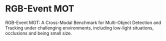 # RGB-Event MOT
RGB-Event MOT: A Cross-Modal Benchmark for Multi-Object Detection and Tracking under challenging environments, including low-light situations, occlusions and being small size. 
